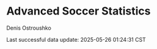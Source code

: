 # Advanced Soccer Statistics
Denis Ostroushko

<!-- gfm -->

Last successful data update: 2025-05-26 01:24:31 CST
